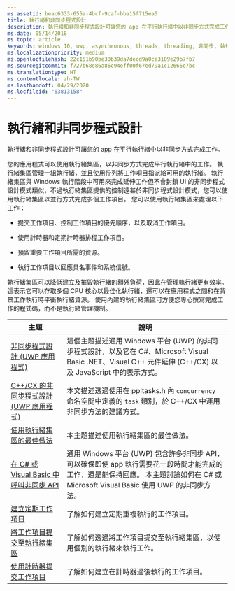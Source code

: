```yaml
---
ms.assetid: beac6333-655a-4bcf-9caf-bba15f715ea5
title: 執行緒和非同步程式設計
description: 執行緒和非同步程式設計可讓您的 app 在平行執行緒中以非同步方式完成工作。
ms.date: 05/14/2018
ms.topic: article
keywords: windows 10, uwp, asynchronous, threads, threading, 非同步, 執行緒
ms.localizationpriority: medium
ms.openlocfilehash: 22c151b90be30b39da7decd9a0ce3109e29b7fb7
ms.sourcegitcommit: f727b68e86a86c94eff00f67ed79a1c12666e7bc
ms.translationtype: HT
ms.contentlocale: zh-TW
ms.lasthandoff: 04/29/2020
ms.locfileid: "63813158"
---
```

# <a name="threading-and-async-programming"></a>執行緒和非同步程式設計
執行緒和非同步程式設計可讓您的 app 在平行執行緒中以非同步方式完成工作。

您的應用程式可以使用執行緒集區，以非同步方式完成平行執行緒中的工作。 執行緒集區管理一組執行緒，並且使用佇列將工作項目指派給可用的執行緒。 執行緒集區與 Windows 執行階段中可用來完成延伸工作但不會封鎖 UI 的非同步程式設計模式類似，不過執行緒集區提供的控制遠甚於非同步程式設計模式，您可以使用執行緒集區以並行方式完成多個工作項目。 您可以使用執行緒集區來處理以下工作：

-   提交工作項目、控制工作項目的優先順序，以及取消工作項目。

-   使用計時器和定期計時器排程工作項目。

-   預留重要工作項目所需的資源。

-   執行工作項目以回應具名事件和系統信號。

執行緒集區可以降低建立及摧毀執行緒的額外負荷，因此在管理執行緒更有效率。 這表示它可以存取多個 CPU 核心以最佳化執行緒，還可以在應用程式之間和在背景工作執行時平衡執行緒資源。 使用內建的執行緒集區可方便您專心撰寫完成工作的程式碼，而不是執行緒管理機制。

| 主題                                                                                                          | 說明                         |
|----------------------------------------------------------------------------------------------------------------|-------------------------------------|
| [非同步程式設計 (UWP 應用程式)](asynchronous-programming-universal-windows-platform-apps.md)              | 這個主題描述通用 Windows 平台 (UWP) 的非同步程式設計，以及它在 C#、Microsoft Visual Basic .NET、Visual C++ 元件延伸 (C++/CX) 以及 JavaScript 中的表示方式。 |
| [C++/CX 的非同步程式設計 (UWP 應用程式)](asynchronous-programming-in-cpp-universal-windows-platform-apps.md)| 本文描述透過使用在 ppltasks.h 內 <code>concurrency</code> 命名空間中定義的 <code>task</code> 類別，於 C++/CX 中運用非同步方法的建議方式。 |
| [使用執行緒集區的最佳做法](best-practices-for-using-the-thread-pool.md)                         | 本主題描述使用執行緒集區的最佳做法。 |
| [在 C# 或 Visual Basic 中呼叫非同步 API](call-asynchronous-apis-in-csharp-or-visual-basic.md)             | 通用 Windows 平台 (UWP) 包含許多非同步 API，可以確保即使 app 執行需要花一段時間才能完成的工作，還是能保持回應。 本主題討論如何在 C# 或 Microsoft Visual Basic 使用 UWP 的非同步方法。 |
| [建立定期工作項目](create-a-periodic-work-item.md)                                                   | 了解如何建立定期重複執行的工作項目。 |
| [將工作項目提交至執行緒集區](submit-a-work-item-to-the-thread-pool.md)                               | 了解如何透過將工作項目提交至執行緒集區，以使用個別的執行緒來執行工作。 |
| [使用計時器提交工作項目](use-a-timer-to-submit-a-work-item.md)                                       | 了解如何建立在計時器過後執行的工作項目。 |
